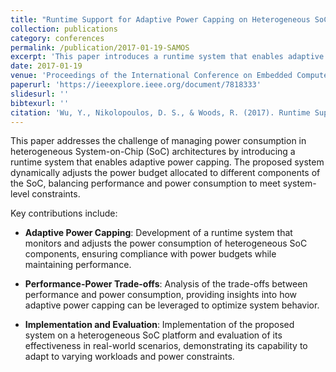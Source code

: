 ```yaml
---
title: "Runtime Support for Adaptive Power Capping on Heterogeneous SoCs"
collection: publications
category: conferences
permalink: /publication/2017-01-19-SAMOS
excerpt: 'This paper introduces a runtime system that enables adaptive power capping on heterogeneous System-on-Chip (SoC) architectures, aiming to balance performance and power consumption in embedded systems.'
date: 2017-01-19
venue: 'Proceedings of the International Conference on Embedded Computer Systems: Architecture, Modeling and Simulation (SAMOS XVI), 71–78'
paperurl: 'https://ieeexplore.ieee.org/document/7818333'
slidesurl: ''
bibtexurl: ''
citation: 'Wu, Y., Nikolopoulos, D. S., & Woods, R. (2017). Runtime Support for Adaptive Power Capping on Heterogeneous SoCs. In *Proceedings of the International Conference on Embedded Computer Systems: Architecture, Modeling and Simulation (SAMOS XVI)* (pp. 71–78). IEEE. https://doi.org/10.1109/SAMOS.2017.7818333'
---
```


This paper addresses the challenge of managing power consumption in heterogeneous System-on-Chip (SoC) architectures by introducing a runtime system that enables adaptive power capping. The proposed system dynamically adjusts the power budget allocated to different components of the SoC, balancing performance and power consumption to meet system-level constraints.

Key contributions include:

- **Adaptive Power Capping**: Development of a runtime system that monitors and adjusts the power consumption of heterogeneous SoC components, ensuring compliance with power budgets while maintaining performance.

- **Performance-Power Trade-offs**: Analysis of the trade-offs between performance and power consumption, providing insights into how adaptive power capping can be leveraged to optimize system behavior.

- **Implementation and Evaluation**: Implementation of the proposed system on a heterogeneous SoC platform and evaluation of its effectiveness in real-world scenarios, demonstrating its capability to adapt to varying workloads and power constraints.
